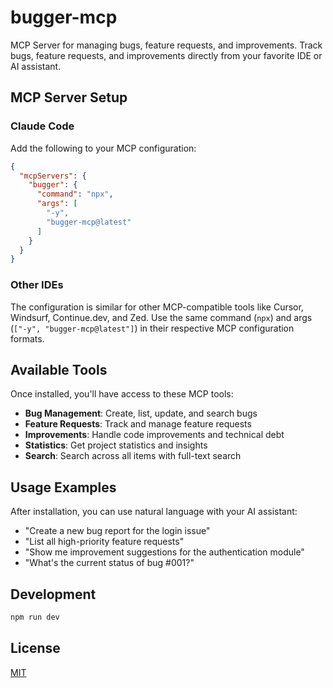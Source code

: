 # bugger-mcp

MCP Server for managing bugs, feature requests, and improvements. Track bugs, feature requests, and improvements directly from your favorite IDE or AI assistant.

## MCP Server Setup

### Claude Code

Add the following to your MCP configuration:

```json
{
  "mcpServers": {
    "bugger": {
      "command": "npx",
      "args": [
        "-y",
        "bugger-mcp@latest"
      ]
    }
  }
}
```

### Other IDEs

The configuration is similar for other MCP-compatible tools like Cursor, Windsurf, Continue.dev, and Zed. Use the same command (`npx`) and args (`["-y", "bugger-mcp@latest"]`) in their respective MCP configuration formats.

## Available Tools

Once installed, you'll have access to these MCP tools:

- **Bug Management**: Create, list, update, and search bugs
- **Feature Requests**: Track and manage feature requests
- **Improvements**: Handle code improvements and technical debt
- **Statistics**: Get project statistics and insights
- **Search**: Search across all items with full-text search

## Usage Examples

After installation, you can use natural language with your AI assistant:

- "Create a new bug report for the login issue"
- "List all high-priority feature requests"
- "Show me improvement suggestions for the authentication module"
- "What's the current status of bug #001?"

## Development

```bash
npm run dev
```

## License

[MIT](LICENSE)
